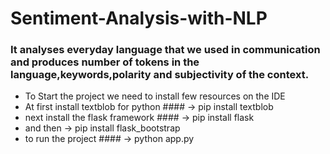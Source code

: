 # Sentiment-Analysis-with-NLP


### It analyses everyday language that we used in communication and produces number of tokens in the language,keywords,polarity and subjectivity of the context.

- To Start the project we need to install few resources on the IDE
- At first install textblob for python #### -> pip install textblob
- next install the flask framework #### -> pip install flask
- and then -> pip install flask_bootstrap
- to run the project #### -> python app.py

